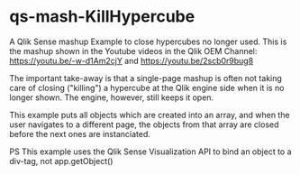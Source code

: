 # qs-mash-KillHypercube

A Qlik Sense mashup Example to close hypercubes no longer used. This is the mashup shown in the Youtube videos in the Qlik OEM Channel: 
https://youtu.be/-w-d1Am2cjY and https://youtu.be/2scb0r9bug8

The important take-away is that a single-page mashup is often not taking care of closing ("killing") a hypercube at the Qlik engine side when it is no longer shown. The engine, however, still keeps it open. 

This example puts all objects which are created into an array, and when the user navigates to a different page, the objects from that array are closed before the next ones are instanciated.

PS This example uses the Qlik Sense Visualization API to bind an object to a div-tag, not app.getObject()


